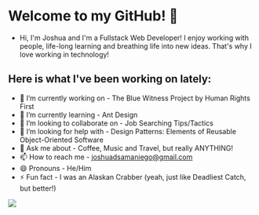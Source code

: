 # Welcome to my GitHub! 👋

- Hi, I'm Joshua and I'm a Fullstack Web Developer! I enjoy working with people, life-long learning 
and breathing life into new ideas. That's why I love working in technology!

## Here is what I've been working on lately:

- 🔭 I’m currently working on - The Blue Witness Project by Human Rights First
- 🌱 I’m currently learning - Ant Design
- 👯 I’m looking to collaborate on - Job Searching Tips/Tactics
- 🤔 I’m looking for help with - Design Patterns: Elements of Reusable Object-Oriented Software
- 💬 Ask me about - Coffee, Music and Travel, but really ANYTHING!
- 📫 How to reach me - joshuadsamaniego@gmail.com 
- 😄 Pronouns - He/Him
- ⚡ Fun fact - I was an Alaskan Crabber (yeah, just like Deadliest Catch, but better!)



<a href="https://github.com/joshuasamaniego">
  <img src="https://github-readme-stats.vercel.app/api?username=joshuasamaniego&show_icons=true&hide_border=true&theme=tokyonight" />
</a>
